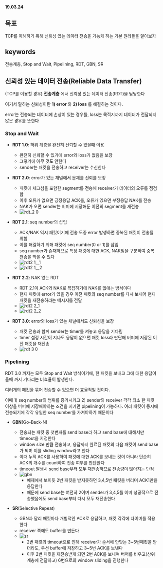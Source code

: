 #### 19.03.24

## 목표
TCP를 이해하기 위해 신뢰성 있는 데이터 전송을 가능케 하는 기본 원리들을 알아보자

## keywords
전송계층, Stop and Wait, Pipelining, RDT, GBN, SR

## 신뢰성 있는 데이터 전송(Reliable Data Transfer)
(TCP를 이용할 경우) __전송계층__ 에서 신뢰성 있는 데이터 전송(RDT)을 담당한다

여기서 말하는 신뢰성이란 __1) error__ 와 __2) loss__ 를 해결하는 것이다. 

error는 전송되는 데이터에 손상이 있는 경우를, loss는 목적지까지 데이터가 전달되지 않은 경우를 뜻한다

### Stop and Wait
- __RDT 1.0__: 하위 계층을 완전히 신뢰할 수 있을때 이용
  - 완전히 신뢰할 수 있기에 error와 loss가 없음을 보장
  - 그렇기에 아무 것도 안한다
  - sender는 패킷을 전송하고 receiver는 수신한다
  
- __RDT 2.0__: error가 있는 채널에서 문제를 신뢰를 보장
  - 패킷에 체크섬을 포함한 segment를 전송해 receiver가 데이터의 오류를 점검함
  - 이후 오류가 없으면 긍정응답 ACK를, 오류가 있으면 부정응답 NAK를 전송
  - NAK가 오면 sender는 버퍼에 저장해둔 이전의 segment를 재전송
  - ![rdt_2 0](https://user-images.githubusercontent.com/38183218/54876338-a50e3500-4e51-11e9-8c09-eb9cd304b89b.png)

- __RDT 2.1__: seq number의 삽입
  -  ACK/NAK 역시 패킷이기에 전송 도중 error 발생하면 중복된 패킷이 전송될 위험
  -  이를 해결하기 위해 패킷에 seq number(0 or 1)를 삽입
  -  seq number가 존재하므로 특정 패킷에 대한 ACK, NAK임을 구분하여 중복 전송을 막을 수 있다
  -  ![rdt2 1__1](https://user-images.githubusercontent.com/38183218/54876339-a50e3500-4e51-11e9-9786-e9be9ca78805.png)
  -  ![rdt2 1__2](https://user-images.githubusercontent.com/38183218/54876340-a50e3500-4e51-11e9-8ff2-5678f9cabf02.png)


- __RDT 2.2__: NAK 없는 RDT
  - RDT 2.1이 ACK와 NAK로 복잡하기에 NAK를 없애는 방식이다
  - 현재 패킷에 error가 있을 경우 이전 패킷의 seq number를 다시 보내어 현재 패킷을 재전송하라는 메시지를 전달
  - ![rdt2 2_1](https://user-images.githubusercontent.com/38183218/54876341-a7708f00-4e51-11e9-9089-c36d32daf9ae.png)
  - ![rdt2 2_2](https://user-images.githubusercontent.com/38183218/54876342-a7708f00-4e51-11e9-8a3e-41e034391939.png)

- __RDT 3.0__: error와 loss가 있는 채널에서도 신뢰성을 보장
  - 패킷 전송과 함께 sender는 timer를 켜놓고 응답을 기다림
  - timer 설정 시간이 지나도 응답이 없으면 패킷 loss라 판단해 버퍼에 저장된 이전 패킷을 재전송
  - ![rdt 3 0](https://user-images.githubusercontent.com/38183218/54876537-fe2b9800-4e54-11e9-8c03-b17828eb5ece.jpg)


### Pipelining
RDT 3.0 까지는 모두 Stop and Wait 방식이기에, 한 패킷을 보내고 그에 대한 응답이 올때 까지 기다리는 비효율이 발생한다. 

여러개의 패킷을 묶어 전송할 수 있으면 더 효율적일 것이다. 

이때 1) seq number의 범위를 증가시키고 2) sender와 receiver 각각 최소 한 패킷 이상을 버퍼에 저장해야하는 조건을 지키면 pipelining이 가능하다. 여러 패킷이 동시에 전송되기에 각각 유일한 seq number를 가져야하기 때문이다

- __GBN__(Go-Back-N)
  - 전송되는 패킷 중 첫번째를 send base라 하고 send base에 대해서만 timeout을 지정한다
  - window size 만큼 전송하고, 응답까지 완료된 패킷의 다음 패킷이 send base가 되며 이를 sliding window라고 한다
  - 이때 누적 ACK를 사용하여 패킷에 대한 ACK를 보내는 것이 아니라 단순히 ACK의 개수를 count하여 전송 여부를 판단한다
  - timeout 발생시 send base부터 모두 재전송하므로 전송량이 많아지는 단점
  - ![gbn](https://user-images.githubusercontent.com/38183218/54876736-0df8ab80-4e58-11e9-8e96-dba3e50fd4c6.png)
    - 예제에서 보이듯 2번 패킷을 받지못하면 3,4,5번 패킷을 버리며 ACK1만을 응답한다
    - 때문에 send base는 여전히 2이며 sender가 3,4,5를 이미 성공적으로 전송했음에도 send base부터 다시 모두 재전송한다

- __SR__(Selective Repeat)
  - GBN과 달리 패킷마다 개별적인 ACK로 응답하고, 패킷 각각에 타이머를 적용한다
  - receiver 쪽에도 buffer를 만든다
  - ![sr](https://user-images.githubusercontent.com/38183218/54877020-97aa7800-4e5c-11e9-9671-0bf80986d4bd.png)
    - 2번 패킷의 timeout으로 인해 receiver가 순서에 안맞는 3\~5번패킷을 받더라도, 우선 buffer에 저장하고 3\~5번 ACK를 보낸다
    - 이후 2번 패킷을 재전송받게 되면 2번 ACK를 보내며 버퍼를 비우고(상위계층에 전달하고) 6번으로의 window sliding을 진행한다